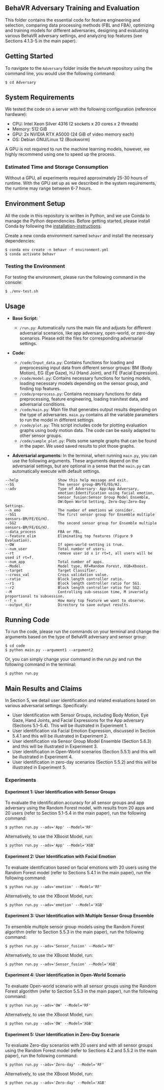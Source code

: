 
## BehaVR Adversary Training and Evaluation

This folder contains the essential code for feature engineering and selection, comparing data processing methods (FBL and FBA), optimizing and training models for different adversaries, designing and evaluating various BehaVR adversary settings, and analyzing top features (see Sections 4.1.3-5 in the main paper).


## Getting Started
To navigate to the `Adversary` folder inside the `BehaVR` repository using the command line, you would use the following command:

```console
$ cd Adversary
```

## System Requirements
We tested the code on a server with the following configuration (reference hardware):

- CPU: Intel Xeon Silver 4316 (2 sockets x 20 cores x 2 threads)
- Memory: 512 GiB
- GPU: 2x NVIDIA RTX A5000 (24 GiB of video memory each)
- OS: Debian GNU/Linux 12 (Bookworm)

A GPU is not required to run the machine learning models, however, we highly recommend using one to speed up the process.

### Estimated Time and Storage Consumption

Without a GPU, all experiments required approximately 25-30 hours of runtime. With the GPU set up as we described in the system requirements, the runtime may range between 6-7 hours.



## Environment Setup

All the code in this repository is written in Python, and we use Conda to manage the Python dependencies.
Before getting started, please install Conda by following the [installation-instructions](https://conda.io/projects/conda/en/latest/user-guide/install/linux.html).

Create a new conda environment named `behavr` and install the necessary dependencies: 

```console
$ conda env create -n behavr -f environment.yml
$ conda activate behavr
```

### Testing the Environment 
For testing the environment, please run the following command in the console: 
```console
$ ./env-test.sh
```

## Usage

- **Base Script:** `
  - `/run.py`: Automatically runs the main file and adjusts for different adversarial scenarios, like app adversary, open-world, or zero-day scenarios. Please edit the files for corresponding adversarial settings.
  
- **Code:**
  - `/code/Input_data.py`: Contains functions for loading and preprocessing input data from different sensor groups: BM (Body Motion), EG (Eye Gaze), HJ (Hand Joint), and FE (Facial Expression).
  - `/code/model.py`: Contains necessary functions for tuning models, loading necessary models depending on the sensor group, and finding top features.
  - `/code/preprocess.py`: Contains necessary functions for data preprocessing, feature engineering, loading train/test data, and adversarial conditions.
  - `/code/main.py`: Main file that generates output results depending on the type of adversaries. `main.py` contains all the variable parameters to run the model in different settings.
  - `/code/plot.py`: This script includes code for plotting evaluation graphs using body motion data. The code can be easily adapted to other sensor groups.
  - `/code/sample_plot.py`: Plots some sample graphs that can be found in the paper. We used saved results to plot those graphs.

- **Adversarial arguments:**
In the terminal, when running `main.py`, you can use the following arguments. These arguments depend on the adversarial settings, but are optional in a sense that the `main.py` can automatically execute with default settings.

```
--help                  Show this help message and exit.
--SG                    The sensor group-BM/FE/EG/HJ.
--adv                   Type of Adversary- App:App Adversary, 
                        emotion:Identification using facial emotion, 
                        Sensor_fusion:Sensor Group Model Ensemble, 
                        OW:Open World Setting, Zero-Day:Zero-Day Settings.
--n_emo                 The number of emotions we consider.
--SG1                   The first sensor group for Ensemble multiple sensors-BM/FE/EG/HJ.
--SG2                   The second sensor group for Ensemble multiple sensors-BM/FE/EG/HJ.
--data_process          FBA or FBL.
--feature_elim          Eliminating top features (Figure 9 Evaluation).   
--OW                    If open-world setting is true.
--num_user              Total number of users.
--rt                    remove user id x ir rt=t, all users will be used if rt=f.
--num_app               Total number of apps.
--Model                 Model type, RF=Random Forest, XGB=Xboost.
--target                Target Classifier.
--cross_val             Cross validation value.
--ratio                 Block length controller ratio.
--r1                    Block length controller ratio for SG1.
--r2                    Block length controller ratio for SG2.
--M                     Controlling sub-session time, M inversely proportional to subsession.
--f_n                   How many top feature we want to observe.
--output_dir            Directory to save output results.

```
## Running Code
To run the code, please run the commands on your terminal and change the arguments based on the type of BehaVR adversary and sensor group:

```console
$ cd code
$ python main.py --argument1 --argument2
```
Or, you can simply change your command in the run.py and run the following command in the terminal:

```console
$ python run.py
```

## Main Results and Claims

In Section 5, we detail user identification and related evaluations based on various adversarial settings. Specifically:

- User Identification with Sensor Groups, including Body Motion, Eye Gaze, Hand Joints, and Facial Expressions for the App adversary (Sections 5.1–5.4). This will be illustrated in Experiment 1.
- User identification via Facial Emotion Expression, discussed in Section 5.4.1 and this will be illustrated in Experiment 2.
- User identification via Sensor Group Model Ensemble (Section 5.6.3) and this will be illustrated in Experiment 3. 
- User identification in Open-World scenarios (Section 5.5.1) and this will be illustrated in Experiment 4.
- User identification in zero-day scenarios (Section 5.5.2) and this will be illustrated in Experiment 5.

### Experiments 

#### Experiment 1: User Identification with Sensor Groups
To evaluate the identification accuracy for all sensor groups and app adversary using the Random Forest model, with results from 20 apps and 20 users (refer to Section 5.1-5.4 in the main paper), run the following command:

```console
$ python run.py --adv='App' --Model='RF'
```
Alternatively, to use the XBoost Model, run:

```console
$ python run.py --adv='App' --Model='XGB'
```

#### Experiment 2: User Identification with Facial Emotion
To evaluate identification based on facial emotions with 20 users using the Random Forest model (refer to Sections 5.4.1 in the main paper), run the following command:

```console
$ python run.py --adv='emotion' --Model='RF'
```
Alternatively, to use the XBoost Model, run:

```console
$ python run.py --adv='emotion' --Model='XGB'
```

#### Experiment 3: User Identification with Multiple Sensor Group Ensemble
To ensemble multiple sensor group models using the Random Forest algorithm (refer to Section 5.5.3 in the main paper), run the following command: 

```console
$ python run.py --adv='Sensor_fusion' --Model='RF'
```
Alternatively, to use the XBoost Model, run:

```console
$ python run.py --adv='Sensor_fusion' --Model='XGB'
```

#### Experiment 4: User Identification in Open-World Scenario
To evaluate Open-world scenario with all sensor groups using the Random Forest algorithm (refer to Section 5.5.3 in the main paper), run the following command: 

```console
$ python run.py --adv='OW' --Model='RF'
```
Alternatively, to use the XBoost Model, run:

```console
$ python run.py --adv='OW' --Model='XGB'
```


#### Experiment 5: User Identification in Zero-Day Scenario
To evaluate Zero-day scenarios with 20 users and with all sensor groups using the Random Forest model (refer to Sections 4.2 and 5.5.2 in the main paper), run the following command:

```console
$ python run.py --adv='Zero-day' --Model='RF'
```
Alternatively, to use the XBoost Model, run:

```console
$ python run.py --adv='Zero-day' --Model='XGB'
```
